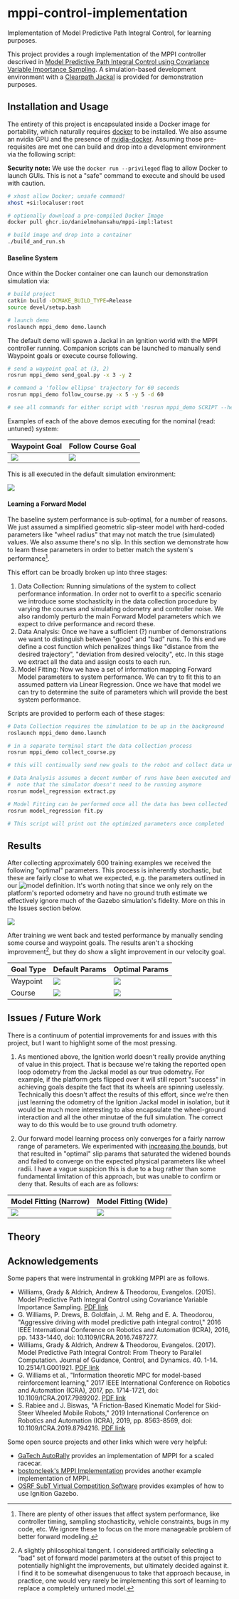 # mppi-control-implementation
Implementation of Model Predictive Path Integral Control, for learning purposes.

This project provides a rough implementation of the MPPI controller descrived in [Model Predictive Path Integral Control using Covariance Variable Importance Sampling](https://arxiv.org/pdf/1509.01149.pdf). A simulation-based development environment with a [Clearpath Jackal](https://clearpathrobotics.com/jackal-small-unmanned-ground-vehicle/) is provided for demonstration purposes.

## Installation and Usage

The entirety of this project is encapsulated inside a Docker image for portability, which naturally requires [docker](https://docs.docker.com/get-docker/) to be installed. We also assume an nvidia GPU and the presence of [nvidia-docker](https://github.com/NVIDIA/nvidia-docker). Assuming those pre-requisites are met one can build and drop into a development environment via the following script:

**Security note:** We use the `docker run --privileged` flag to allow Docker to launch GUIs. This is not a "safe" command to execute and should be used with caution.

```bash
# xhost allow Docker; unsafe command!
xhost +si:localuser:root

# optionally download a pre-compiled Docker Image
docker pull ghcr.io/danielmohansahu/mppi-impl:latest

# build image and drop into a container
./build_and_run.sh
```

#### Baseline System

Once within the Docker container one can launch our demonstration simulation via:

```bash
# build project
catkin build -DCMAKE_BUILD_TYPE=Release
source devel/setup.bash

# launch demo
roslaunch mppi_demo demo.launch
```

The default demo will spawn a Jackal in an Ignition world with the MPPI controller running. Companion scripts can be launched to manually send Waypoint goals or execute course following.

```bash
# send a waypoint goal at (3, 2)
rosrun mppi_demo send_goal.py -x 3 -y 2

# command a 'follow ellipse' trajectory for 60 seconds
rosrun mppi_demo follow_course.py -x 5 -y 5 -d 60

# see all commands for either script with 'rosrun mppi_demo SCRIPT --help'
```

Examples of each of the above demos executing for the nominal (read: untuned) system:

Waypoint Goal | Follow Course Goal
--- | ---
![](docs/waypoint_goals.gif) | ![](docs/course_following.gif)

This is all executed in the default simulation environment:

![](docs/simulation_environment.png)



#### Learning a Forward Model

The baseline system performance is sub-optimal, for a number of reasons. We just assumed a simplified geometric slip-steer model with hard-coded parameters like "wheel radius" that may not match the true (simulated) values. We also assume there's no slip. In this section we demonstrate how to learn these parameters in order to better match the system's performance[^1].

This effort can be broadly broken up into three stages:
1. Data Collection: Running simulations of the system to collect performance information. In order not to overfit to a specific scenario we introduce some stochasticity in the data collection procedure by varying the courses and simulating odometry and controller noise. We also randomly perturb the main Forward Model parameters which we expect to drive performance and record these.
2. Data Analysis: Once we have a sufficient (?) number of demonstrations we want to distinguish between "good" and "bad" runs. To this end we define a cost function which penalizes things like "distance from the desired trajectory", "deviation from desired velocity", etc. In this stage we extract all the data and assign costs to each run.
3. Model Fitting: Now we have a set of information mapping Forward Model parameters to system performance. We can try to fit this to an assumed pattern via Linear Regression. Once we have that model we can try to determine the suite of parameters which will provide the best system performance.

Scripts are provided to perform each of these stages:

```bash
# Data Collection requires the simulation to be up in the background
roslaunch mppi_demo demo.launch

# in a separate terminal start the data collection process
rosrun mppi_demo collect_course.py

# this will continually send new goals to the robot and collect data until it is manually shut down
```

```bash
# Data Analysis assumes a decent number of runs have been executed and collected
#  note that the simulator doesn't need to be running anymore
rosrun model_regression extract.py
```

```bash
# Model Fitting can be performed once all the data has been collected
rosrun model_regression fit.py

# This script will print out the optimized parameters once completed
```

[^1]: There are plenty of other issues that affect system performance, like controller timing, sampling stochasticity, vehicle constraints, bugs in my code, etc. We ignore these to focus on the more manageable problem of better forward modeling.

## Results

After collecting approximately 600 training examples we received the following "optimal" parameters. This process is inherently stochastic, but these are fairly close to what we expected, e.g. the parameters outlined in our ![model definition](src/jackal_ignition/models/jackal.urdf.xacro). It's worth noting that since we only rely on the platform's reported odometry and have no ground truth estimate we effectively ignore much of the Gazebo simulation's fidelity. More on this in the Issues section below.

![](docs/optimal_params.png)

After training we went back and tested performance by manually sending some course and waypoint goals. The results aren't a shocking improvement[^2], but they do show a slight improvement in our velocity goal.

Goal Type | Default Params | Optimal Params
--- | --- | ---
Waypoint | ![](docs/default-waypoint-demo.gif) | ![](docs/optimal-waypoint-demo.gif)
Course | ![](docs/default-follow-course-demo.gif) | ![](docs/optimal-follow-course-demo.gif)

[^2]: A slightly philosophical tangent. I considered artificially selecting a "bad" set of forward model parameters at the outset of this project to potentially highlight the improvements, but ultimately decided against it. I find it to be somewhat disengenuous to take that approach because, in practice, one would very rarely be implementing this sort of learning to replace a completely untuned model.

## Issues / Future Work

There is a continuum of potential improvements for and issues with this project, but I want to highlight some of the most pressing.

1. As mentioned above, the Ignition world doesn't really provide anything of value in this project. That is because we're taking the reported open loop odometry from the Jackal model as our true odometry. For example, if the platform gets flipped over it will still report "success" in achieving goals despite the fact that its wheels are spinning uselessly. Technically this doesn't affect the results of this effort, since we're then just learning the odometry of the Ignition Jackal model in isolation, but it would be much more interesting to also encapsulate the wheel-ground interaction and all the other minutae of the full simulation. The correct way to do this would be to use ground truth odometry.

2. Our forward model learning process only converges for a fairly narrow range of parameters. We experimented with [increasing the bounds](https://github.com/danielmohansahu/mppi-control-implementation/commit/d4949d17e8b25ad12e661847fd2997cf47f6b34c), but that resulted in "optimal" slip params that saturated the widened bounds and failed to converge on the expected physical parameters like wheel radii. I have a vague suspicion this is due to a bug rather than some fundamental limitation of this approach, but was unable to confirm or deny that. Results of each are as follows:

Model Fitting (Narrow) | Model Fitting (Wide)
--- | ---
![](docs/fit_results_narrow_param_range.png) | ![](docs/fit_results_wide_param_range.png)

## Theory



## Acknowledgements

Some papers that were instrumental in grokking MPPI are as follows.

 - Williams, Grady & Aldrich, Andrew & Theodorou, Evangelos. (2015). Model Predictive Path Integral Control using Covariance Variable Importance Sampling. [PDF link](https://arxiv.org/pdf/1509.01149.pdf)
 - G. Williams, P. Drews, B. Goldfain, J. M. Rehg and E. A. Theodorou, "Aggressive driving with model predictive path integral control," 2016 IEEE International Conference on Robotics and Automation (ICRA), 2016, pp. 1433-1440, doi: 10.1109/ICRA.2016.7487277. 
 - Williams, Grady & Aldrich, Andrew & Theodorou, Evangelos. (2017). Model Predictive Path Integral Control: From Theory to Parallel Computation. Journal of Guidance, Control, and Dynamics. 40. 1-14. 10.2514/1.G001921. [PDF link](https://arc.aiaa.org/doi/pdf/10.2514/1.G001921)
 - G. Williams et al., "Information theoretic MPC for model-based reinforcement learning," 2017 IEEE International Conference on Robotics and Automation (ICRA), 2017, pp. 1714-1721, doi: 10.1109/ICRA.2017.7989202. [PDF link](https://faculty.cc.gatech.edu/~bboots3/files/InformationTheoreticMPC.pdf)
 - S. Rabiee and J. Biswas, "A Friction-Based Kinematic Model for Skid-Steer Wheeled Mobile Robots," 2019 International Conference on Robotics and Automation (ICRA), 2019, pp. 8563-8569, doi: 10.1109/ICRA.2019.8794216. [PDF link](https://www.joydeepb.com/Publications/icra2019_skid_steer.pdf)

Some open source projects and other links which were very helpful:

 - [GaTech AutoRally](https://github.com/AutoRally/autorally) provides an implementation of MPPI for a scaled racecar.
 - [bostoncleek's MPPI Implementation](https://github.com/bostoncleek/ROS-Turtlebot-Navigation/tree/master/controller) provides another example implementation of MPPI.
 - [OSRF SubT Virtual Competition Software](https://github.com/osrf/subt) provides examples of how to use Ignition Gazebo.


